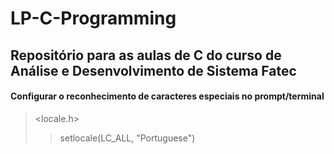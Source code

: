 # LP-C-Programming
## Repositório para as aulas de C do curso de Análise e Desenvolvimento de Sistema Fatec

#### Configurar o reconhecimento de caracteres especiais no prompt/terminal
> <locale.h>
>> setlocale(LC_ALL, "Portuguese")
